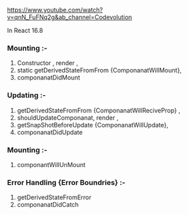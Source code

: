 https://www.youtube.com/watch?v=qnN_FuFNq2g&ab_channel=Codevolution

In React 16.8 

### Mounting :- 
1. Constructor , render , 
2. static getDerivedStateFromFrom {ComponanatWillMount}, 
3. componanatDidMount

### Updating :- 
1.  getDerivedStateFromFrom {ComponanatWillReciveProp}  ,
2. shouldUpdateComponanat, render ,
3. getSnapShotBeforeUpdate {ComponanatWillUpdate},
4. componanatDidUpdate

### Mounting :- 
1. componantWillUnMount

### Error Handling {Error Boundries} :- 
1. getDerivedStateFromError
2. componanatDidCatch